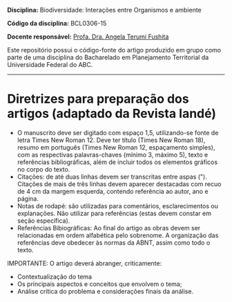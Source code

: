 **Disciplina:** Biodiversidade: Interações entre Organismos e ambiente

**Código da disciplina:** BCL0306-15

**Docente responsável:** [Profa. Dra. Angela Terumi Fushita](http://cecs.ufabc.edu.br/index.php/docentes/contatos/23-docentes/390-angela-terumi-fushita.html)

Este repositório possui o código-fonte do artigo produzido em grupo como parte de uma disciplina do Bacharelado em Planejamento Territorial da Universidade Federal do ABC.

------------

Diretrizes para preparação dos artigos (adaptado da Revista Iandé)
======================

* O manuscrito deve ser digitado com espaço 1,5, utilizando-se fonte de letra
Times New Roman 12. Deve ter título (Times New Roman 18), resumo em
português (Times New Roman 12, espaçamento simples), com as respectivas
palavras-chaves (mínimo 3, máximo 5), texto e referências bibliográficas, além
de incluir todos os elementos gráficos no corpo do texto.
* Citações: de até duas linhas devem ser transcritas entre aspas ("). Citações de
mais de três linhas devem aparecer destacadas com recuo de 4 cm da margem
esquerda, contendo referência ao autor, ano e página.
* Notas de rodapé: são utilizadas para comentários, esclarecimentos ou
explanações. Não utilizar para referências (estas devem constar em seção
específica).
* Referências Bibiográficas: Ao final do artigo as obras devem ser relacionadas
em ordem alfabética pelo sobrenome. A organização das referências deve
obedecer às normas da ABNT, assim como todo o texto.

IMPORTANTE: O artigo deverá abranger, criticamente:

- Contextualização do tema
- Os principais aspectos e conceitos que envolvem o tema;
- Análise crítica do problema e considerações finais da análise.